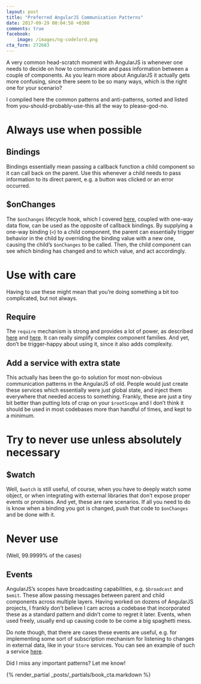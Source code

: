 ```yaml
---
layout: post
title: "Preferred AngularJS Communication Patterns"
date: 2017-09-29 00:04:58 +0300
comments: true
facebook:
    image: /images/ng-codelord.png
cta_form: 272683
---
```


A very common head-scratch moment with AngularJS is whenever one needs to decide on how to communicate and pass information between a couple of components.
As you learn more about AngularJS it actually gets more confusing, since there seem to be so many ways, which is the right one for your scenario?

I compiled here the common patterns and anti-patterns, sorted and listed from you-should-probably-use-this all the way to please-god-no.

# Always use when possible

## Bindings
Bindings essentially mean passing a callback function a child component so it can call back on the parent.
Use this whenever a child needs to pass information to its direct parent, e.g. a button was clicked or an error occurred.

## $onChanges
The `$onChanges` lifecycle hook, which I covered [here](http://www.codelord.net/2016/04/14/angular-1-dot-5-new-component-lifecycle-hooks/), coupled with one-way data flow, can be used as the opposite of callback bindings.
By supplying a one-way binding (`<`) to a child component, the parent can essentially trigger behavior in the child by overriding the binding value with a new one, causing the child’s `$onChanges` to be called.
Then, the child component can see which binding has changed and to which value, and act accordingly.

# Use with care
Having to use these might mean that you’re doing something a bit too complicated, but not always.

## Require
The `require` mechanism is strong and provides a lot of power, as described [here](http://www.codelord.net/2016/11/30/advanced-angular-1-dot-x-component-communication-with-require/) and [here](http://www.codelord.net/2016/12/06/video-walkthrough-refactoring-angular-components-to-use-require-mechanism/).
It can really simplify complex component families.
And yet, don’t be trigger-happy about using it, since it also adds complexity.

## Add a service with extra state
This actually has been the go-to solution for most non-obvious communication patterns in the AngularJS of old.
People would just create these services which essentially were just global state, and inject them everywhere that needed access to something.
Frankly, these are just a tiny bit better than putting lots of crap on your `$rootScope` and I don’t think it should be used in most codebases more than handful of times, and kept to a minimum.

# Try to never use unless absolutely necessary
## $watch
Well, `$watch` is still useful, of course, when you have to deeply watch some object, or when integrating with external libraries that don’t expose proper events or promises.
And yet, these are rare scenarios.
If all you need to do is know when a binding you got is changed, push that code to `$onChanges` and be done with it.

# Never use
(Well, 99.9999% of the cases)

## Events

AngularJS’s scopes have broadcasting capabilities, e.g. `$broadcast` and `$emit`.
These allow passing messages between parent and child components across multiple layers.
Having worked on dozens of AngularJS projects, I frankly don’t believe I cam across a codebase that incorporated these as a standard pattern and didn’t come to regret it later.
Events, when used freely, usually end up causing code to be come a big spaghetti mess.

Do note though, that there are cases these events are useful, e.g. for implementing some sort of subscription mechanism for listening to changes in external data, like in your `Store` services.
You can see an example of such a service [here](http://www.codelord.net/2015/05/04/angularjs-notifying-about-changes-from-services-to-controllers/).

Did I miss any important patterns?
Let me know!

{% render_partial _posts/_partials/book_cta.markdown %}
